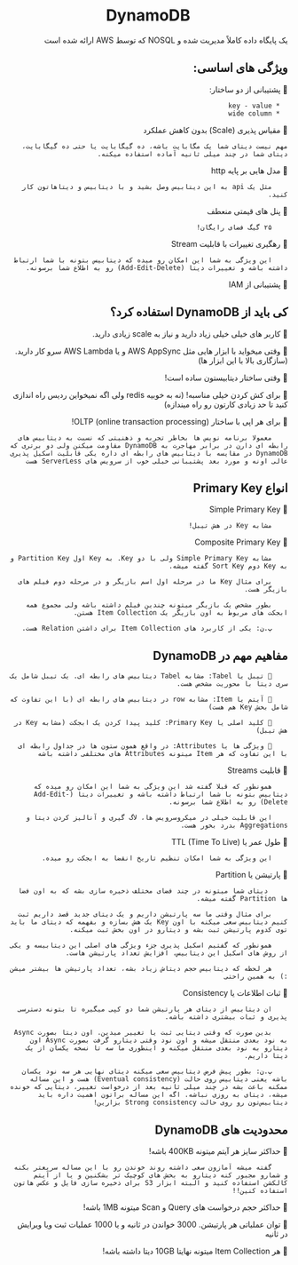 
<div dir="rtl" align="center">

# DynamoDB

</div>

<div dir="rtl" align="right">

یک پایگاه داده کاملاً مدیریت شده و
NOSQL
که توسط AWS ارائه شده است




## ویژگی های اساسی:




🔸 پشتیبانی از دو ساختار:


      * key - value
      * wide column 


🔸 مقیاس پذیری (Scale) بدون کاهش عملکرد

```
مهم نیست دیتای شما یک مگابایت باشه، ده گیگابایت یا حتی ده گیگابایت، دیتای شما در چند میلی ثانیه آماده استفاده میکنه.
```

🔸 مدل هایی بر پایه http 

        مثل یک api به این دیتابیس وصل بشید و با دیتابیس و دیتاهاتون کار کنید.



🔸 پنل های قیمتی منعطف 

        ۲۵ گیگ فضای رایگان!



🔸 رهگیری تغییرات با قابلیت Stream 

        این ویژگی به شما این امکان رو میده که دیتابیس بتونه با شما ارتباط داشته باشه و تغییرات دیتا (Add-Edit-Delete) رو به اطلاع شما برسونه.



🔸 پشتیبانی از IAM






## کی باید از DynamoDB استفاده کرد؟

🔸 کاربر های خیلی خیلی زیاد دارید و نیاز به scale زیادی دارید.


🔸 وقتی میخواید با ابزار هایی مثل AWS AppSync و یا AWS Lambda سرو کار دارید. (سازگاری بالا با این ابزار ها)


🔸 وقتی ساختار دیتابیستون ساده است!

🔸 برای کش کردن خیلی مناسبه! (نه به خوبیه redis ولی اگه نمیخواین ردیس راه اندازی کنید تا حد زیادی کارتون رو راه میندازه)

🔸 برای هر اپی با ساختار OLTP (online transaction processing)!



        معمولا برنامه نویس ها بخاطر تجربه و ذهنیتی که نسبت به دیتابیس های رابطه ای دارن در برابر مهاجرت به DynamoDB مقاومت میکنن ولی دو برتری که DynamoDB در مقایسه با دیتابیس های رابطه ای داره یکی قابلیت اسکیل پذیری عالی اونه و مورد بعد پشتیبانی خیلی خوب از سرویس های ServerLess هست




##  انواع Primary Key 

🔸 Simple Primary Key

        مشابه Key در هش تیبل!

🔸 Composite Primary Key
 
        مشابه Simple Primary Key ولی با دو Key. به Key اول Partition Key و به Key دوم Sort Key گفته میشه.

        برای مثال Key ما در مرحله اول اسم بازیگر و در مرحله دوم فیلم های بازیگر هست.

        بطور مشخص یک بازیگر میتونه چندین فیلم داشته باشه ولی مجموع همه ابجکت های مربوط به اون بازیگر یک Item Collection هستن.

        پ.ن: یکی از کاربرد های Item Collection برای داشتن Relation هست.




## مفاهیم مهم در DynamoDB 

        🔸 تیبل یا Tabel: مشابه Tabel دیتابیس های رابطه ای. یک تیبل شامل یک سری دیتا با محوریت مشخص هست.

        🔸 آیتم یا Item: مشابه row در دیتابیس های رابطه ای (با این تفاوت که شامل بخش Key هم هست)

        🔸 کلید اصلی یا Primary Key: کلید پیدا کردن یک ابجکت (مشابه Key در هش تیبل)

        🔸 ویژگی ها یا Attributes: در واقع همون ستون ها در جداول رابطه ای با این تفاوت که هر Item میتونه Attributes های مختلفی داشته باشه 


🔸 قابلیت Streams

        همونطور که قبلا گفته شد این ویژگی به شما این امکان رو میده که دیتابیس بتونه با شما ارتباط داشته باشه و تغییرات دیتا (Add-Edit-Delete) رو به اطلاع شما برسونه.

        این قابلیت خیلی در میکروسرویس ها، لاگ گیری و آنالیز کردن دیتا و Aggregations بدرد بخور هست.


🔸 طول عمر یا TTL (Time To Live)

        این ویژگی به شما امکان تنظیم تاریخ انقضا به ابجکت رو میده.


🔸 پارتیشن یا Partition 

         دیتای شما میتونه در چند فضای مختلف ذخیره سازی بشه که به اون فضا ها Partition گفته میشه.

        برای مثال وقتی ما سه پارتیشن داریم و یک دیتای جدید قصد داریم ثبت کنیم دیتابیس سعی میکنه با اون Key یک هش بسازه و بفهمه که دیتای ما باید توی کدوم پارتیشن ثبت بشه و دیتارو در اون بخش ثبت میکنه.

        همونطور که گفتیم اسکیل پذیری جزء ويژگی های اصلی این دیتابیسه و یکی از روش های اسکیل این دیتابیس، افزایش تعداد پارتیشن هاست.

        هر لحظه که دیتابیس حجم دیتاش زیاد بشه، تعداد پارتیشن ها بیشتر میشن :) به همین راحتی


🔸 ثبات اطلاعات یا Consistency 

        ان دیتابیس از دیتای هر پارتیشن شما دو کپی میگیره تا بتونه دسترسی پذیری و ثبات بیشتری داشته باشه.

        بدین صورت که وقتی دیتایی ثبت یا تغییر میدین. اون دیتا بصورت Async به نود بعدی منتقل میشه و اون نود وقتی دیتارو گرفت بصورت Async اون دیتارو به نود بعدی منتقل میکنه و اینطوری ما سه تا نسخه یکسان از یک دیتا داریم.

        پ.ن: بطور پیش فرض دیتابیس سعی میکنه دیتای نهایی هر سه نود یکسان باشه یعنی دیتابیس روی حالت (Eventual consistency) هست و این مساله ممکنه باعث بشه در چند میلی ثانیه بعد از درخواست تغییر، دیتایی که خونده میشه، دیتای به روزی نباشه. اگه این مساله براتون اهمیت داره باید دیتابیس‌تون رو روی حالت Strong consistency بزارین!





##  محدودیت های DynamoDB

🔸 حداکثر سایز هر آیتم میتونه 400KB باشه!

        گفته میشه آمازون سعی داشته روند خوندن رو با این مساله سریعتر بکنه و شمارو مجبور کنه دیتارو به بخش های کوچیک تر بشکنین و یا از آیتم کالکشن استفاده کنید و البته ابزار S3 برای ذخیره سازی فایل و عکس هاتون استفاده کنین!!

🔸 حداکثر حجم درخواست های Query و Scan میتونه 1MB باشه!

🔸 توان عملیاتی هر پارتیشن. 3000 خواندن در ثانیه و یا 1000 عملیات ثبت ویا ویرایش در ثانیه


🔸 هر Item Collection میتونه نهایتا 10GB دیتا داشته باشه!





</div>

